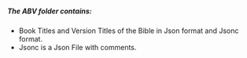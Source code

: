 ##### The ABV folder contains:
* Book Titles and Version Titles of the Bible in Json format and Jsonc format.
* Jsonc is a Json File with comments.